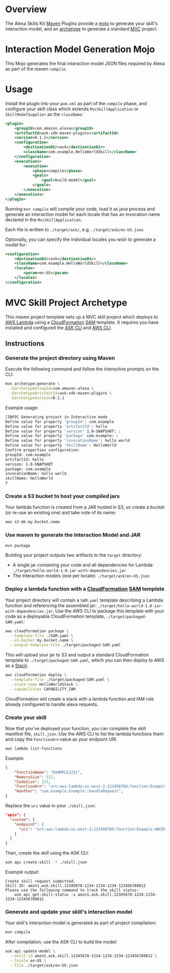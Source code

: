 # Overview

The Alexa Skills Kit [Maven](https://maven.apache.org) Plugins provide a [mojo](https://maven.apache.org/developers/mojo-api-specification.html) to generate your skill's interaction model, and an [archetype](https://maven.apache.org/guides/introduction/introduction-to-archetypes.html) to generate a standard [MVC](https://github.com/alexa-labs/ask-sdk-frameworks-java/tree/master/ask-sdk-mvc) project.

# Interaction Model Generation Mojo

This Mojo generates the final interaction model JSON files required by Alexa as part of the maven `compile`.

# Usage

Install the plugin into your `pom.xml` as part of the `compile` phase, and configure your skill class which extends `MvcSkillApplication` or `SkillModelSupplier` as the `className`:

```xml
<plugin>
    <groupId>com.amazon.alexa</groupId>
    <artifactId>ask-sdk-maven-plugins</artifactId>
    <version>0.1.1</version>
    <configuration>
        <destinationDir>ask</destinationDir>
        <className>com.example.HelloWorldSkill</className>
    </configuration>
    <executions>
        <execution>
            <phase>compile</phase>
            <goals>
                <goal>build-model</goal>
            </goals>
        </execution>
    </executions>
</plugin>
```

Running `mvn compile` will compile your code, load it as java process and generate an interaction model for each locale that has an invocation name declared in the `MvcSkillApplication`.

Each file is written to `./target/ask/`, e.g. `./target/ask/en-US.json`.

Optionally, you can specify the individual locales you wish to generate a model for:

```xml
<configuration>
    <destinationDir>ask</destinationDir>
    <className>com.example.HelloWorldSkill</className>
    <locales>
        <param>en-US</param>
    </locales>
</configuration>
```

# MVC Skill Project Archetype

This maven project template sets up a MVC skill project which deploys to [AWS Lambda](https://aws.amazon.com/lambda/) using a [CloudFormation](https://aws.amazon.com/cloudformation/) [SAM](https://github.com/awslabs/serverless-application-model) template. It requires you have installed and configured the [ASK CLI](https://developer.amazon.com/docs/smapi/quick-start-alexa-skills-kit-command-line-interface.html) and [AWS CLI](https://docs.aws.amazon.com/cli/latest/userguide/installing.html).

## Instructions

### Generate the project directory using Maven

Execute the following command and follow the interactive prompts on the CLI:

```bash
mvn archetype:generate \
  -DarchetypeGroupId=com.amazon.alexa \
  -DarchetypeArtifactId=ask-sdk-maven-plugins \
  -DarchetypeVersion=0.1.1
```

Example usage:

```bash
[INFO] Generating project in Interactive mode
Define value for property 'groupId': com.example
Define value for property 'artifactId': hello
Define value for property 'version' 1.0-SNAPSHOT: :
Define value for property 'package' com.example: :
Define value for property 'invocationName': hello world
Define value for property 'skillName': HelloWorld
Confirm properties configuration:
groupId: com.example
artifactId: hello
version: 1.0-SNAPSHOT
package: com.example
invocationName: hello world
skillName: HelloWorld
Y
```

### Create a S3 bucket to host your compiled jars

Your lambda function is created from a JAR hosted in S3, so create a bucket (or re-use an existing one) and take note of its name:

```bash
aws s3 mb my.bucket.name
```

### Use maven to generate the Interaction Model and JAR

```bash
mvn package
```

Building your project outputs two artifacts to the `target` directory:
* A single jar containing your code and all dependencies for Lambda: `./target/hello-world-1.0-jar-with-dependencies.jar`
* The interaction models (one per locale): `./target/ask/en-US.json`

### Deploy a lambda function with a [CloudFormation](https://aws.amazon.com/cloudformation/) [SAM](https://github.com/awslabs/serverless-application-model) template

Your project directory will contain a `SAM.yaml` template describing a Lambda function and referencing the assembled jar: `./target/hello-world-1.0-jar-with-dependencies.jar`. Use the AWS CLI to package this template with your code as a deployable CloudFormation template, `./target/packaged-SAM.yaml`:

```bash
aws cloudformation package \
  --template-file ./SAM.yaml \
  --s3-bucket my.bucket.name \
  --output-template-file ./target/packaged-SAM.yaml
```

This will upload your jar to S3 and output a standard CloudFormation template to `./target/packaged-SAM.yaml`, which you can then deploy to AWS as a [Stack](https://docs.aws.amazon.com/AWSCloudFormation/latest/UserGuide/stacks.html):

```bash
aws cloudformation deploy \
  --template-file ./target/packaged-SAM.yaml \
  --stack-name HelloWorldStack \
  --capabilities CAPABILITY_IAM
```

CloudFormation will create a stack with a lambda function and IAM role already configured to handle alexa requests.

### Create your skill

Now that you've deployed your function, you can complete the skill manifest file, `skill.json`. Use the AWS CLI to list the lambda functions them and copy the `FunctionArn` value as your endpoint URI.

```bash
aws lambda list-functions
```

Example:
```json
{
    "FunctionName": "EXAMPLE1231",
    "MemorySize": 512,
    "CodeSize": 123,
    "FunctionArn": "arn:aws:lambda:us-west-2:123456789:function:Example-ABCDEFG",
    "Handler": "com.example.Example::handleRequest",
}
```

Replace the `uri` value in your `./skill.json`:

```json
"apis": {
  "custom": {
    "endpoint": {
      "uri": "arn:aws:lambda:us-west-2:123456789:function:Example-ABCDEFG"
    }
  }
}
```

Then, create the skill using the ASK CLI:

```bash
ask api create-skill -f ./skill.json
```

Example output:

```
Create skill request submitted.
Skill ID: amzn1.ask.skill.12345678-1234-1234-1234-123456789012
Please use the following command to track the skill status:
    ask api get-skill-status -s amzn1.ask.skill.12345678-1234-1234-1234-123456789012
```

### Generate and update your skill's interaction model

Your skill's interaction model is generated as part of project compilation:

```bash
mvn compile
```

After compilation, use the ASK CLI to build the model:

```bash
ask api update-model \
  --skill-id amzn1.ask.skill.12345678-1234-1234-1234-123456789012 \
  --locale en-US \
  --file ./target/ask/en-US.json
```
